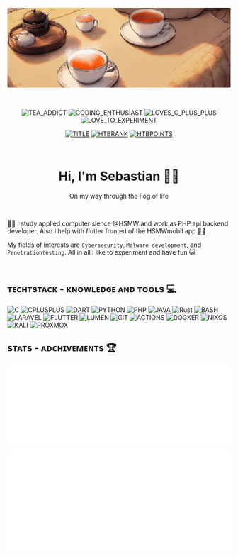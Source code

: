 <div align=center>

[![BANNER](./img/tea-banner-rounded.png)](https://github.com/SirQuacksALot)

<br>

![TEA_ADDICT](https://img.shields.io/badge/Tea_addict-white?style=flat-square&logo=mocha&logoColor=white&labelColor=%23d13838&color=%23db4242) ![CODING_ENTHUSIAST](https://img.shields.io/badge/coding_enthusiast-white?style=flat-square&logo=devbox&logoColor=white&labelColor=%23d13838&color=%23db4242) ![LOVES_C_PLUS_PLUS](https://img.shields.io/badge/C%2B%2B-white?style=flat-square&logo=southwestairlines&logoColor=white&labelColor=%23d13838&color=%23db4242) ![LOVE_TO_EXPERIMENT](https://img.shields.io/badge/loves%20to%20experiment-white?style=flat-square&logo=i18next&logoColor=white&labelColor=%23d13838&color=%23db4242)

[![TITLE](https://img.shields.io/badge/Hack%20The%20Box%20%7C%20Profile-white?style=flat-square&logo=hackthebox&logoColor=black&labelColor=%239FEF00&color=%23B8F344)](https://app.hackthebox.com/profile/1613228) [![HTBRANK](https://img.shields.io/badge/dynamic/json?url=https%3A%2F%2Fwww.hackthebox.com%2Fapi%2Fv4%2Fprofile%2F1613228&query=%24.profile.rank&style=flat-square&label=Rank&labelColor=%234d4d4d&color=%23555555)](https://app.hackthebox.com/profile/1613228) [![HTBPOINTS](https://img.shields.io/badge/dynamic/json?url=https%3A%2F%2Fwww.hackthebox.com%2Fapi%2Fv4%2Fprofile%2F1613228&query=%24.profile.points&style=flat-square&label=Points&labelColor=%234d4d4d&color=%23555555)](https://app.hackthebox.com/profile/1613228)

<br>

# Hi, I'm Sebastian 👋🏻

On my way through the Fog of life

</div>

<br>

<!-- Personal Overview -->
👨‍🎓 I study applied computer sience @HSMW and work as PHP api backend developer. Also I help with flutter fronted of the HSMWmobil app 🧑‍💻

My fields of interests are `Cybersecurity`, `Malware development`, and `Penetrationtesting`. All in all I like to experiment and have fun 😺

<br>

<!--Knowledge and Work Details -->
## ᴛᴇᴄʜᴛѕᴛᴀᴄᴋ - ᴋɴᴏᴡʟᴇᴅɢᴇ ᴀɴᴅ ᴛᴏᴏʟѕ 💻

![C](https://img.shields.io/badge/c-%2300599C.svg?style=flat-square&logo=c&logoColor=white) ![CPLUSPLUS](https://img.shields.io/badge/-C++-blue?style=flat-square&logo=cplusplus) ![DART](https://img.shields.io/badge/dart-%230175C2.svg?style=flat-square&logo=dart&logoColor=white) ![PYTHON](https://img.shields.io/badge/python-3670A0?style=flat-square&logo=python&logoColor=ffdd54) ![PHP](https://img.shields.io/badge/PHP-777BB4?style=flat-square&logo=php&logoColor=white) ![JAVA](https://img.shields.io/badge/Java-ED8B00?style=flat-square&logo=openjdk&logoColor=white) ![Rust](https://img.shields.io/badge/rust-%23000000.svg?style=flat-square&logo=rust&logoColor=white) ![BASH](https://img.shields.io/badge/bash_script-%23121011.svg?style=flat-square&logo=gnu-bash&logoColor=white)
![LARAVEL](https://img.shields.io/badge/laravel-171f36?style=flat-square&logo=laravel&logoColor=red) ![FLUTTER](https://img.shields.io/badge/Flutter-%2302569B.svg?style=flat-square&logo=Flutter&logoColor=white) ![LUMEN](https://img.shields.io/badge/lumen-red?style=flat-square&logo=lumen&logoColor=white) ![GIT](https://img.shields.io/badge/git-%23F05033.svg?style=flat-square&logo=git&logoColor=white) ![ACTIONS](https://img.shields.io/badge/github%20actions-%232671E5.svg?style=flat-square&logo=githubactions&logoColor=white) ![DOCKER](https://img.shields.io/badge/docker-%230db7ed.svg?style=flat-square&logo=docker&logoColor=white) ![NIXOS](https://img.shields.io/badge/NixOS-5277C3.svg?style=flat-square&logo=NixOS&logoColor=white) ![KALI](https://img.shields.io/badge/Kali-268BEE?style=flat-square&logo=kalilinux&logoColor=white) ![PROXMOX](https://img.shields.io/badge/Proxmox-proxmox?style=flat-square&logo=proxmox&logoColor=%23E57000&labelColor=%232b2a33&color=%232b2a33)

<!-- Indepth detail information on github user -->
## sᴛᴀᴛs - ᴀᴅᴄʜɪᴠᴇᴍᴇɴᴛs 🏆​

<div id="footer" align="center">

![LANGUAGES](https://github.com/SirQuacksALot/SirQuacksALot/blob/master/img/metrics.plugin.languages.indepth.svg)

![ACHIEVEMENTS](https://github.com/SirQuacksALot/SirQuacksALot/blob/master/img/metrics.plugin.achievements.compact.svg)

<br>

<!-- [![BUY_ME_A_TEA](https://img.shields.io/badge/Buy_me_a_tea-white?style=flat-square&logo=mocha&logoColor=white&labelColor=%23d13838&color=%23db4242)](https://buymeacoffee.com/sirquacksalot) -->
